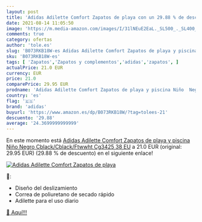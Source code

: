 ```yaml
---
layout: post
title: 'Adidas Adilette Comfort Zapatos de playa con un 29.88 % de descuento'
date: 2021-08-14 11:05:50
image: 'https://m.media-amazon.com/images/I/31lNEuE2EaL._SL500_._SL400_.jpg'
comments: true
category: ofertas
author: 'tole.es'
slug: 'B073RKB18W-es Adidas Adilette Comfort Zapatos de playa y piscina Niño...'
sku: 'B073RKB18W-es'
tags: [ 'Zapatos','Zapatos y complementos','adidas','zapatos', ]
actualPrice: 21.0 EUR
currency: EUR
price: 21.0
comparePrice: 29.95 EUR
prodname: 'Adidas Adilette Comfort Zapatos de playa y piscina Niño  Negro  Cblack/Cblack/Ftwwht Cg3425   38 EU'
country: 'es'
flag: '🇪🇸'
brand: 'adidas'
buyurl: 'https://www.amazon.es/dp/B073RKB18W/?tag=tolees-21'
descuento: '29.88'
average: '24.3699999999999'
---
```


En este momento está [Adidas Adilette Comfort Zapatos de playa y piscina Niño  Negro  Cblack/Cblack/Ftwwht Cg3425   38 EU](https://www.amazon.es/dp/B073RKB18W/?tag=tolees-21) a 21.0 EUR (original: 29.95 EUR) (29.88 %  de descuento) en el siguiente enlace!

[![Adidas Adilette Comfort Zapatos de playa](https://m.media-amazon.com/images/I/31lNEuE2EaL._SL500_._SL400_.jpg)](https://www.amazon.es/dp/B073RKB18W/?tag=tolees-21)

🔎:

- Diseño del deslizamiento
- Correa de poliuretano de secado rápido
- Adilette para el uso diario

[🛒 Aquí!!!](https://www.amazon.es/dp/B073RKB18W/?tag=tolees-21)

